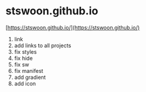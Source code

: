 # stswoon.github.io

[https://stswoon.github.io/](https://stswoon.github.io/)


1) link
2) add links to all projects
3) fix styles
4) fix hide
5) fix sw
6) fix manifest
7) add gradient
8) add icon
